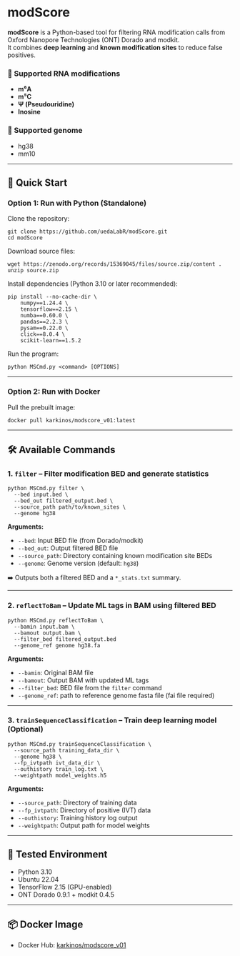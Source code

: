 
# modScore

**modScore** is a Python-based tool for filtering RNA modification calls from Oxford Nanopore Technologies (ONT) Dorado and modkit.  
It combines **deep learning** and **known modification sites** to reduce false positives.

### 🧬 Supported RNA modifications

- **m⁶A**
- **m⁵C**
- **Ψ (Pseudouridine)**
- **Inosine**

### 🧬 Supported genome

- hg38
- mm10
---

## 🚀 Quick Start

### Option 1: Run with Python (Standalone)

Clone the repository:

```
git clone https://github.com/uedaLabR/modScore.git
cd modScore
```

Download source files:

```
wget https://zenodo.org/records/15369045/files/source.zip/content .
unzip source.zip
```

Install dependencies (Python 3.10 or later recommended):

```
pip install --no-cache-dir \
    numpy==1.24.4 \
    tensorflow==2.15 \
    numba==0.60.0 \
    pandas==2.2.3 \
    pysam==0.22.0 \
    click==8.0.4 \
    scikit-learn==1.5.2
```

Run the program:

```
python MSCmd.py <command> [OPTIONS]
```

---

### Option 2: Run with Docker

Pull the prebuilt image:

```
docker pull karkinos/modscore_v01:latest
```


---

## 🛠 Available Commands

### 1. `filter` – Filter modification BED and generate statistics

```
python MSCmd.py filter \
  --bed input.bed \
  --bed_out filtered_output.bed \
  --source_path path/to/known_sites \
  --genome hg38
```

**Arguments:**

- `--bed`: Input BED file (from Dorado/modkit)
- `--bed_out`: Output filtered BED file
- `--source_path`: Directory containing known modification site BEDs
- `--genome`: Genome version (default: `hg38`)

➡️ Outputs both a filtered BED and a `*_stats.txt` summary.

---

### 2. `reflectToBam` – Update ML tags in BAM using filtered BED

```
python MSCmd.py reflectToBam \
  --bamin input.bam \
  --bamout output.bam \
  --filter_bed filtered_output.bed
  --genome_ref genome hg38.fa
```

**Arguments:**

- `--bamin`: Original BAM file
- `--bamout`: Output BAM with updated ML tags
- `--filter_bed`: BED file from the `filter` command
- `--genome_ref`: path to reference genome fasta file (fai file required)
---

### 3. `trainSequenceClassification` – Train deep learning model (Optional)

```
python MSCmd.py trainSequenceClassification \
  --source_path training_data_dir \
  --genome hg38 \
  --fp_ivtpath ivt_data_dir \
  --outhistory train_log.txt \
  --weightpath model_weights.h5
```

**Arguments:**

- `--source_path`: Directory of training data
- `--fp_ivtpath`: Directory of positive (IVT) data
- `--outhistory`: Training history log output
- `--weightpath`: Output path for model weights

---


## 🧪 Tested Environment

- Python 3.10
- Ubuntu 22.04
- TensorFlow 2.15 (GPU-enabled)
- ONT Dorado 0.9.1 + modkit 0.4.5

---

## 📦 Docker Image

- Docker Hub: [karkinos/modscore_v01](https://hub.docker.com/r/karkinos/modscore_v01)



